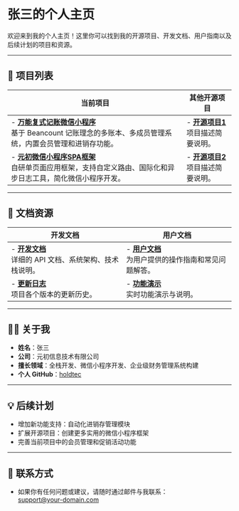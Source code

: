 # 张三的个人主页

欢迎来到我的个人主页！这里你可以找到我的开源项目、开发文档、用户指南以及后续计划的项目和资源。

---

## 🚀 项目列表

| **当前项目**                                                 | **其他开源项目**                                             |
| ------------------------------------------------------------ | ------------------------------------------------------------ |
| - **[万能复式记账微信小程序](https://github.com/holdtec/holdtec.github.io)**  <br> 基于 Beancount 记账理念的多账本、多成员管理系统，内置会员管理和进销存功能。 | - **[开源项目1](https://github.com/your-repo1-url)**  <br> 项目描述简要说明。 |
| - **[元初微信小程序SPA框架](https://github.com/your-repo-url)**  <br> 自研单页面应用框架，支持自定义路由、国际化和异步日志工具，简化微信小程序开发。 | - **[开源项目2](https://github.com/your-repo2-url)**  <br> 项目描述简要说明。 |

---

## 📄 文档资源

| **开发文档**                                                 | **用户文档**                                                 |
| ------------------------------------------------------------ | ------------------------------------------------------------ |
| - **[开发文档](https://your-domain.com/dev-docs)**  <br> 详细的 API 文档、系统架构、技术栈说明。 | - **[用户文档](https://your-domain.com/user-docs)**  <br> 为用户提供的操作指南和常见问题解答。 |
| - **[更新日志](https://your-domain.com/changelog)**  <br> 项目各个版本的更新历史。 | - **[功能演示](https://your-domain.com/demo)**  <br> 实时功能演示与说明。 |

---

## 🧑‍💻 关于我

- **姓名**：张三  
- **公司**：元初信息技术有限公司  
- **擅长领域**：全栈开发、微信小程序开发、企业级财务管理系统构建  
- **个人 GitHub**：[holdtec](https://github.com/holdtec)

---

## 💡 后续计划

- 增加新功能支持：自动化进销存管理模块
- 扩展开源项目：创建更多实用的微信小程序框架
- 完善当前项目中的会员管理和促销活动功能

---

## 📧 联系方式

- 如果你有任何问题或建议，请随时通过邮件与我联系：  
  [support@your-domain.com](mailto:support@your-domain.com)